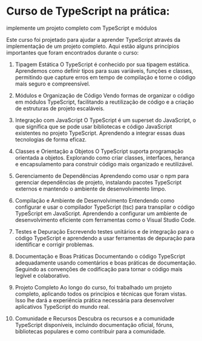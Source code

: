 # Curso de TypeScript na prática:

implemente um projeto completo com TypeScript e módulos

Este curso foi projetado para ajudar a aprender TypeScript através da implementação de um projeto completo. Aqui estão alguns princípios importantes que foram encontrados durante o curso:

1. Tipagem Estática
O TypeScript é conhecido por sua tipagem estática. Aprendemos como definir tipos para suas variáveis, funções e classes, permitindo que capture erros em tempo de compilação e torne o código mais seguro e compreensível.

2. Módulos e Organização de Código
Vendo formas de organizar o código em módulos TypeScript, facilitando a reutilização de código e a criação de estruturas de projeto escaláveis.

3. Integração com JavaScript
O TypeScript é um superset do JavaScript, o que significa que se pode usar bibliotecas e código JavaScript existentes no projeto TypeScript. Aprendendo a integrar essas duas tecnologias de forma eficaz.

4. Classes e Orientação a Objetos
O TypeScript suporta programação orientada a objetos. Explorando como criar classes, interfaces, herança e encapsulamento para construir código mais organizado e reutilizável.

5. Gerenciamento de Dependências
Aprendendo como usar o npm para gerenciar dependências de projeto, instalando pacotes TypeScript externos e mantendo o ambiente de desenvolvimento limpo.

6. Compilação e Ambiente de Desenvolvimento
Entendendo como configurar e usar o compilador TypeScript (tsc) para transpilar o código TypeScript em JavaScript. Aprendendo a configurar um ambiente de desenvolvimento eficiente com ferramentas como o Visual Studio Code.

7. Testes e Depuração
Escrevendo testes unitários e de integração para o código TypeScript e aprendendo a usar ferramentas de depuração para identificar e corrigir problemas.

8. Documentação e Boas Práticas
Documentando o código TypeScript adequadamente usando comentários e boas práticas de documentação. Seguindo as convenções de codificação para tornar o código mais legível e colaborativo.

9. Projeto Completo
Ao longo do curso, foi trabalhado um projeto completo, aplicando todos os princípios e técnicas que foram vistas. Isso lhe dará a experiência prática necessária para desenvolver aplicativos TypeScript do mundo real.

10. Comunidade e Recursos
Descubra os recursos e a comunidade TypeScript disponíveis, incluindo documentação oficial, fóruns, bibliotecas populares e como contribuir para a comunidade.
